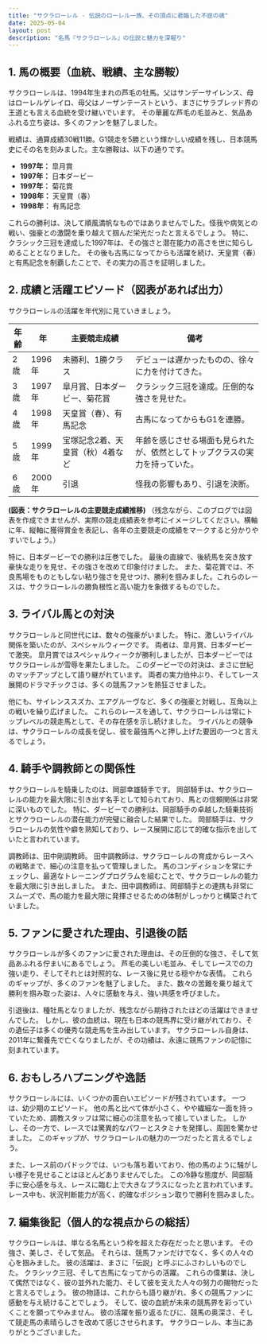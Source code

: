 ```yaml
---
title: "サクラローレル - 伝説のローレル一族、その頂点に君臨した不屈の魂"
date: 2025-05-04
layout: post
description: "名馬『サクラローレル』の伝説と魅力を深堀り"
---
```


## 1. 馬の概要（血統、戦績、主な勝鞍）

サクラローレルは、1994年生まれの芦毛の牡馬。父はサンデーサイレンス、母はローレルゲレイロ、母父はノーザンテーストという、まさにサラブレッド界の王道とも言える血統を受け継いでいます。  その華麗な芦毛の毛並みと、気品あふれる立ち姿は、多くのファンを魅了しました。

戦績は、通算成績30戦11勝。G1競走を5勝という輝かしい成績を残し、日本競馬史にその名を刻みました。主な勝鞍は、以下の通りです。

* **1997年：** 皐月賞
* **1997年：** 日本ダービー
* **1997年：** 菊花賞
* **1998年：** 天皇賞（春）
* **1998年：** 有馬記念


これらの勝利は、決して順風満帆なものではありませんでした。怪我や病気との戦い、強豪との激闘を乗り越えて掴んだ栄光だったと言えるでしょう。  特に、クラシック三冠を達成した1997年は、その強さと潜在能力の高さを世に知らしめることとなりました。  その後も古馬になってからも活躍を続け、天皇賞（春）と有馬記念を制覇したことで、その実力の高さを証明しました。


## 2. 成績と活躍エピソード（図表があれば出力）

サクラローレルの活躍を年代別に見ていきましょう。

| 年齢 | 年 | 主要競走成績 | 備考 |
|---|---|---|---|
| 2歳 | 1996年 | 未勝利、1勝クラス |  デビューは遅かったものの、徐々に力を付けてきた。 |
| 3歳 | 1997年 | 皐月賞、日本ダービー、菊花賞 | クラシック三冠を達成。圧倒的な強さを見せた。 |
| 4歳 | 1998年 | 天皇賞（春）、有馬記念 | 古馬になってからもG1を連勝。 |
| 5歳 | 1999年 | 宝塚記念2着、天皇賞（秋）4着など |  年齢を感じさせる場面も見られたが、依然としてトップクラスの実力を持っていた。 |
| 6歳 | 2000年 |  引退 |  怪我の影響もあり、引退を決断。 |


**(図表：サクラローレルの主要競走成績推移)**  （残念ながら、このブログでは図表を作成できませんが、実際の競走成績表を参考にイメージしてください。横軸に年、縦軸に獲得賞金を表記し、各年の主要競走の成績をマークすると分かりやすいでしょう。）

特に、日本ダービーでの勝利は圧巻でした。  最後の直線で、後続馬を突き放す豪快な走りを見せ、その強さを改めて印象付けました。  また、菊花賞では、不良馬場をものともしない粘り強さを見せつけ、勝利を掴みました。これらのレースは、サクラローレルの勝負根性と高い能力を象徴するものでした。


## 3. ライバル馬との対決

サクラローレルと同世代には、数々の強豪がいました。  特に、激しいライバル関係を築いたのが、スペシャルウィークです。  両者は、皐月賞、日本ダービーで激突。  皐月賞ではスペシャルウィークが勝利しましたが、日本ダービーではサクラローレルが雪辱を果たしました。  このダービーでの対決は、まさに世紀のマッチアップとして語り継がれています。  両者の実力伯仲ぶり、そしてレース展開のドラマチックさは、多くの競馬ファンを熱狂させました。


他にも、サイレンススズカ、エアグルーヴなど、多くの強豪と対戦し、互角以上の戦いを繰り広げました。  これらのレースを通して、サクラローレルは常にトップレベルの競走馬として、その存在感を示し続けました。  ライバルとの競争は、サクラローレルの成長を促し、彼を最強馬へと押し上げた要因の一つと言えるでしょう。


## 4. 騎手や調教師との関係性

サクラローレルを騎乗したのは、岡部幸雄騎手です。  岡部騎手は、サクラローレルの能力を最大限に引き出す名手として知られており、馬との信頼関係は非常に深いものでした。  特に、ダービーでの勝利は、岡部騎手の卓越した騎乗技術とサクラローレルの潜在能力が完璧に融合した結果でした。  岡部騎手は、サクラローレルの気性や癖を熟知しており、レース展開に応じて的確な指示を出していたと言われています。

調教師は、田中剛調教師。  田中調教師は、サクラローレルの育成からレースへの戦略まで、細心の注意を払って管理しました。  馬のコンディションを常にチェックし、最適なトレーニングプログラムを組むことで、サクラローレルの能力を最大限に引き出しました。  また、田中調教師は、岡部騎手との連携も非常にスムーズで、馬の能力を最大限に発揮させるための体制がしっかりと構築されていました。


## 5. ファンに愛された理由、引退後の話

サクラローレルが多くのファンに愛された理由は、その圧倒的な強さ、そして気品あふれる佇まいにあるでしょう。  芦毛の美しい毛並み、そしてレースでの力強い走り、そしてそれとは対照的な、レース後に見せる穏やかな表情。  これらのギャップが、多くのファンを魅了しました。  また、数々の苦難を乗り越えて勝利を掴み取った姿は、人々に感動を与え、強い共感を呼びました。

引退後は、種牡馬となりましたが、残念ながら期待されたほどの活躍はできませんでした。  しかし、彼の血統は、現在も日本の競馬界に受け継がれており、その遺伝子は多くの優秀な競走馬を生み出しています。  サクラローレル自身は、2011年に繋養先で亡くなりましたが、その功績は、永遠に競馬ファンの記憶に刻まれています。


## 6. おもしろハプニングや逸話

サクラローレルには、いくつかの面白いエピソードが残されています。  一つは、幼少期のエピソード。  他の馬と比べて体が小さく、やや繊細な一面を持っていたため、調教スタッフは常に細心の注意を払って接していました。  しかし、その一方で、レースでは驚異的なパワーとスタミナを発揮し、周囲を驚かせました。  このギャップが、サクラローレルの魅力の一つだったと言えるでしょう。

また、レース前のパドックでは、いつも落ち着いており、他の馬のように騒がしい様子を見せることはほとんどありませんでした。  この冷静な態度が、岡部騎手に安心感を与え、レースに臨む上で大きなプラスになったと言われています。  レース中も、状況判断能力が高く、的確なポジション取りで勝利を掴みました。


## 7. 編集後記（個人的な視点からの総括）

サクラローレルは、単なる名馬という枠を超えた存在だったと思います。  その強さ、美しさ、そして気品。  それらは、競馬ファンだけでなく、多くの人々の心を掴みました。  彼の活躍は、まさに「伝説」と呼ぶにふさわしいものでした。  クラシック三冠、そして古馬になってからの活躍。  これらの偉業は、決して偶然ではなく、彼の並外れた能力、そして彼を支えた人々の努力の賜物だったと言えるでしょう。  彼の物語は、これからも語り継がれ、多くの競馬ファンに感動を与え続けることでしょう。  そして、彼の血統が未来の競馬界を彩っていくことを願ってやみません。  彼の活躍を振り返るたびに、競馬の奥深さ、そして競走馬の素晴らしさを改めて感じさせられます。  サクラローレル、本当にありがとうございました。
